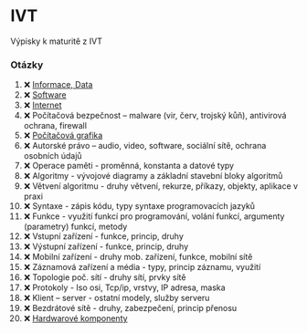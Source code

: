 # IVT

Výpisky k maturitě z IVT

### Otázky

<!-- prettier-ignore -->
1.  :x: [Informace, Data](./pages/1/_.md)
2.  :x: [Software](./pages/2/_.md)
3.  :x: [Internet](./pages/3/_.md) 
4.  :x: Počítačová bezpečnost – malware (vir, červ, trojský kůň), antivirová ochrana, firewall
5.  :x: [Počítačová grafika](./pages/5/_.md)
6.  :x: Autorské právo – audio, video, software, sociální sítě, ochrana osobních údajů
7.  :x: Operace paměti - proměnná, konstanta a datové typy
8.  :x: Algoritmy - vývojové diagramy a základní stavební bloky algoritmů
9.  :x: Větvení algoritmu - druhy větvení, rekurze, příkazy, objekty, aplikace v praxi
10. :x: Syntaxe - zápis kódu, typy syntaxe programovacích jazyků
11. :x: Funkce - využití funkcí pro programování, volání funkcí, argumenty (parametry) funkcí, metody
12. :x: Vstupní zařízení - funkce, princip, druhy
13. :x: Výstupní zařízení - funkce, princip, druhy
14. :x: Mobilní zařízení - druhy mob. zařízení, funkce, mobilní sítě
15. :x: Záznamová zařízení a média - typy, princip záznamu, využití
16. :x: Topologie poč. sítí - druhy sítí, prvky sítě
17. :x: Protokoly - Iso osi, Tcp/ip, vrstvy, IP adresa, maska
18. :x: Klient – server - ostatní modely, služby serveru
19. :x: Bezdrátové sítě - druhy, zabezpečení, princip přenosu
20. :x: [Hardwarové komponenty](./pages/20/_.md)
